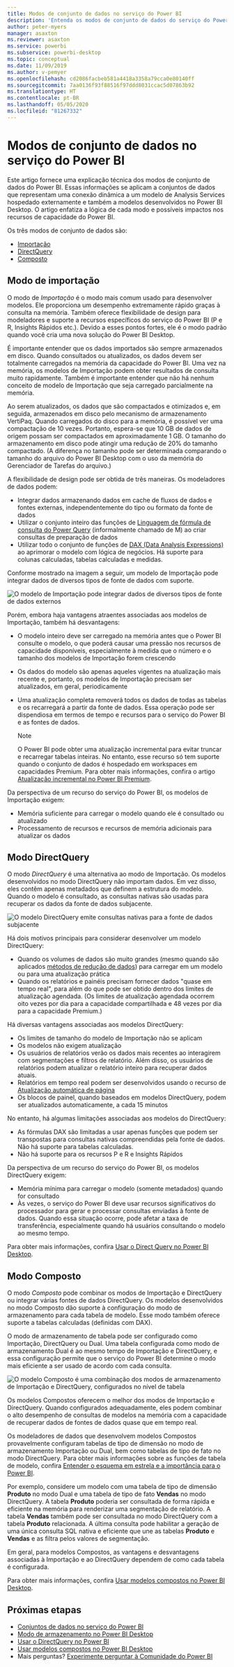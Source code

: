 ```yaml
---
title: Modos de conjunto de dados no serviço do Power BI
description: 'Entenda os modos de conjunto de dados do serviço do Power BI: Importação, DirectQuery e composto.'
author: peter-myers
manager: asaxton
ms.reviewer: asaxton
ms.service: powerbi
ms.subservice: powerbi-desktop
ms.topic: conceptual
ms.date: 11/09/2019
ms.author: v-pemyer
ms.openlocfilehash: cd2086facbeb581a4418a3358a79cca0e80140ff
ms.sourcegitcommit: 7aa0136f93f88516f97ddd8031ccac5d07863b92
ms.translationtype: HT
ms.contentlocale: pt-BR
ms.lasthandoff: 05/05/2020
ms.locfileid: "81267332"
---
```

# <a name="dataset-modes-in-the-power-bi-service"></a>Modos de conjunto de dados no serviço do Power BI

Este artigo fornece uma explicação técnica dos modos de conjunto de dados do Power BI. Essas informações se aplicam a conjuntos de dados que representam uma conexão dinâmica a um modelo de Analysis Services hospedado externamente e também a modelos desenvolvidos no Power BI Desktop. O artigo enfatiza a lógica de cada modo e possíveis impactos nos recursos de capacidade do Power BI.

Os três modos de conjunto de dados são:

- [Importação](#import-mode)
- [DirectQuery](#directquery-mode)
- [Composto](#composite-mode)

## <a name="import-mode"></a>Modo de importação

O modo de _Importação_ é o modo mais comum usado para desenvolver modelos. Ele proporciona um desempenho extremamente rápido graças à consulta na memória. Também oferece flexibilidade de design para modeladores e suporte a recursos específicos do serviço do Power BI (P e R, Insights Rápidos etc.). Devido a esses pontos fortes, ele é o modo padrão quando você cria uma nova solução do Power BI Desktop.

É importante entender que os dados importados são sempre armazenados em disco. Quando consultados ou atualizados, os dados devem ser totalmente carregados na memória da capacidade do Power BI. Uma vez na memória, os modelos de Importação podem obter resultados de consulta muito rapidamente. Também é importante entender que não há nenhum conceito de modelo de Importação que seja carregado parcialmente na memória.

Ao serem atualizados, os dados que são compactados e otimizados e, em seguida, armazenados em disco pelo mecanismo de armazenamento VertiPaq. Quando carregados do disco para a memória, é possível ver uma compactação de 10 vezes. Portanto, espera-se que 10 GB de dados de origem possam ser compactados em aproximadamente 1 GB. O tamanho do armazenamento em disco pode atingir uma redução de 20% do tamanho compactado. (A diferença no tamanho pode ser determinada comparando o tamanho do arquivo do Power BI Desktop com o uso da memória do Gerenciador de Tarefas do arquivo.)

A flexibilidade de design pode ser obtida de três maneiras. Os modeladores de dados podem:

- Integrar dados armazenando dados em cache de fluxos de dados e fontes externas, independentemente do tipo ou formato da fonte de dados
- Utilizar o conjunto inteiro das funções de [Linguagem de fórmula de consulta do Power Query](/powerquery-m/) (informalmente chamado de M) ao criar consultas de preparação de dados
- Utilizar todo o conjunto de funções de [DAX (Data Analysis Expressions)](/dax/) ao aprimorar o modelo com lógica de negócios. Há suporte para colunas calculadas, tabelas calculadas e medidas.

Conforme mostrado na imagem a seguir, um modelo de Importação pode integrar dados de diversos tipos de fonte de dados com suporte.

![O modelo de Importação pode integrar dados de diversos tipos de fonte de dados externos](media/service-dataset-modes-understand/import-model.png)

Porém, embora haja vantagens atraentes associadas aos modelos de Importação, também há desvantagens:

- O modelo inteiro deve ser carregado na memória antes que o Power BI consulte o modelo, o que poderá causar uma pressão nos recursos de capacidade disponíveis, especialmente à medida que o número e o tamanho dos modelos de Importação forem crescendo
- Os dados do modelo são apenas aqueles vigentes na atualização mais recente e, portanto, os modelos de Importação precisam ser atualizados, em geral, periodicamente
- Uma atualização completa removerá todos os dados de todas as tabelas e os recarregará a partir da fonte de dados. Essa operação pode ser dispendiosa em termos de tempo e recursos para o serviço do Power BI e as fontes de dados.

    > [!NOTE]
    > O Power BI pode obter uma atualização incremental para evitar truncar e recarregar tabelas inteiras. No entanto, esse recurso só tem suporte quando o conjunto de dados é hospedado em workspaces em capacidades Premium. Para obter mais informações, confira o artigo [Atualização incremental no Power BI Premium](service-premium-incremental-refresh.md).

Da perspectiva de um recurso do serviço do Power BI, os modelos de Importação exigem:

- Memória suficiente para carregar o modelo quando ele é consultado ou atualizado
- Processamento de recursos e recursos de memória adicionais para atualizar os dados

## <a name="directquery-mode"></a>Modo DirectQuery

O modo _DirectQuery_ é uma alternativa ao modo de Importação. Os modelos desenvolvidos no modo DirectQuery não importam dados. Em vez disso, eles contêm apenas metadados que definem a estrutura do modelo. Quando o modelo é consultado, as consultas nativas são usadas para recuperar os dados da fonte de dados subjacente.

![O modelo DirectQuery emite consultas nativas para a fonte de dados subjacente](media/service-dataset-modes-understand/direct-query-model.png)

Há dois motivos principais para considerar desenvolver um modelo DirectQuery:

- Quando os volumes de dados são muito grandes (mesmo quando são aplicados [métodos de redução de dados](guidance/import-modeling-data-reduction.md)) para carregar em um modelo ou para uma atualização prática
- Quando os relatórios e painéis precisam fornecer dados "quase em tempo real", para além do que pode ser obtido dentro dos limites de atualização agendada. (Os limites de atualização agendada ocorrem oito vezes por dia para a capacidade compartilhada e 48 vezes por dia para a capacidade Premium.)

Há diversas vantagens associadas aos modelos DirectQuery:

- Os limites de tamanho do modelo de Importação não se aplicam
- Os modelos não exigem atualização
- Os usuários de relatórios verão os dados mais recentes ao interagirem com segmentações e filtros de relatório. Além disso, os usuários de relatórios podem atualizar o relatório inteiro para recuperar dados atuais.
- Relatórios em tempo real podem ser desenvolvidos usando o recurso de [Atualização automática de página](desktop-automatic-page-refresh.md)
- Os blocos de painel, quando baseados em modelos DirectQuery, podem ser atualizados automaticamente, a cada 15 minutos

No entanto, há algumas limitações associadas aos modelos do DirectQuery:

- As fórmulas DAX são limitadas a usar apenas funções que podem ser transpostas para consultas nativas compreendidas pela fonte de dados. Não há suporte para tabelas calculadas.
- Não há suporte para os recursos P e R e Insights Rápidos

Da perspectiva de um recurso do serviço do Power BI, os modelos DirectQuery exigem:

- Memória mínima para carregar o modelo (somente metadados) quando for consultado
- Às vezes, o serviço do Power BI deve usar recursos significativos do processador para gerar e processar consultas enviadas à fonte de dados. Quando essa situação ocorre, pode afetar a taxa de transferência, especialmente quando há usuários consultando o modelo ao mesmo tempo.

Para obter mais informações, confira [Usar o Direct Query no Power BI Desktop](desktop-use-directquery.md).

## <a name="composite-mode"></a>Modo Composto

O modo _Composto_ pode combinar os modos de Importação e DirectQuery ou integrar várias fontes de dados DirectQuery. Os modelos desenvolvidos no modo Composto dão suporte à configuração do modo de armazenamento para cada tabela de modelo. Esse modo também oferece suporte a tabelas calculadas (definidas com DAX).

O modo de armazenamento de tabela pode ser configurado como Importação, DirectQuery ou Dual. Uma tabela configurada como modo de armazenamento Dual é ao mesmo tempo de Importação e DirectQuery, e essa configuração permite que o serviço do Power BI determine o modo mais eficiente a ser usado de acordo com cada consulta.

![O modelo Composto é uma combinação dos modos de armazenamento de Importação e DirectQuery, configurados no nível de tabela](media/service-dataset-modes-understand/composite-model.png)

Os modelos Compostos oferecem o melhor dos modos de Importação e DirectQuery. Quando configurados adequadamente, eles podem combinar o alto desempenho de consultas de modelos na memória com a capacidade de recuperar dados de fontes de dados quase que em tempo real.

Os modeladores de dados que desenvolvem modelos Compostos provavelmente configuram tabelas de tipo de dimensão no modo de armazenamento Importação ou Dual, bem como tabelas de tipo de fato no modo DirectQuery. Para obter mais informações sobre as funções de tabela de modelo, confira [Entender o esquema em estrela e a importância para o Power BI](guidance/star-schema.md).

Por exemplo, considere um modelo com uma tabela de tipo de dimensão **Produto** no modo Dual e uma tabela de tipo de fato **Vendas** no modo DirectQuery. A tabela **Produto** poderia ser consultada de forma rápida e eficiente na memória para renderizar uma segmentação de relatório. A tabela **Vendas** também pode ser consultada no modo DirectQuery com a tabela **Produto** relacionada. A última consulta pode habilitar a geração de uma única consulta SQL nativa e eficiente que une as tabelas **Produto** e **Vendas** e as filtra pelos valores de segmentação.

Em geral, para modelos Compostos, as vantagens e desvantagens associadas à Importação e ao DirectQuery dependem de como cada tabela é configurada.

Para obter mais informações, confira [Usar modelos compostos no Power BI Desktop](desktop-composite-models.md).

## <a name="next-steps"></a>Próximas etapas

- [Conjuntos de dados no serviço do Power BI](service-dataset-modes-understand.md)
- [Modo de armazenamento no Power BI Desktop](desktop-storage-mode.md)
- [Usar o DirectQuery no Power BI](desktop-directquery-about.md)
- [Usar modelos compostos no Power BI Desktop](desktop-composite-models.md)
- Mais perguntas? [Experimente perguntar à Comunidade do Power BI](https://community.powerbi.com/)
